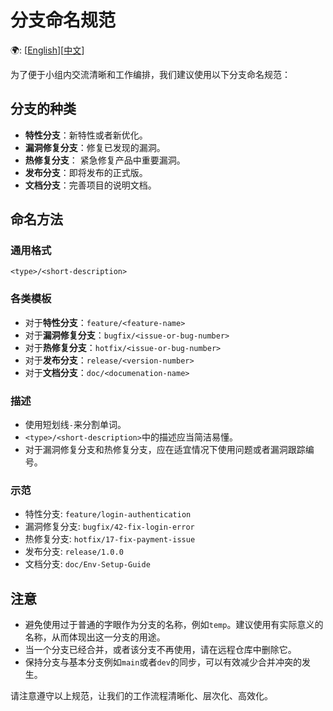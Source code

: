 # 分支命名规范
🌍: \[[English](./Branch_Naming_Convention.md)\]\[[中文](./Branch_Naming_Convention_zh.md)\]

为了便于小组内交流清晰和工作编排，我们建议使用以下分支命名规范：

## 分支的种类

- **特性分支**：新特性或者新优化。
- **漏洞修复分支**：修复已发现的漏洞。
- **热修复分支**： 紧急修复产品中重要漏洞。
- **发布分支**：即将发布的正式版。
- **文档分支**：完善项目的说明文档。

## 命名方法

### 通用格式

`<type>/<short-description>`

### 各类模板

- 对于**特性分支**：`feature/<feature-name>`
- 对于**漏洞修复分支**：`bugfix/<issue-or-bug-number>`
- 对于**热修复分支**：`hotfix/<issue-or-bug-number>`
- 对于**发布分支**：`release/<version-number>`
- 对于**文档分支**：`doc/<documenation-name>`

### 描述

- 使用短划线`-`来分割单词。
- `<type>/<short-description>`中的描述应当简洁易懂。
- 对于漏洞修复分支和热修复分支，应在适宜情况下使用问题或者漏洞跟踪编号。

### 示范

- 特性分支: `feature/login-authentication`
- 漏洞修复分支: `bugfix/42-fix-login-error`
- 热修复分支: `hotfix/17-fix-payment-issue`
- 发布分支: `release/1.0.0`
- 文档分支: `doc/Env-Setup-Guide`

## 注意

- 避免使用过于普通的字眼作为分支的名称，例如`temp`。建议使用有实际意义的名称，从而体现出这一分支的用途。
- 当一个分支已经合并，或者该分支不再使用，请在远程仓库中删除它。
- 保持分支与基本分支例如`main`或者`dev`的同步，可以有效减少合并冲突的发生。

请注意遵守以上规范，让我们的工作流程清晰化、层次化、高效化。